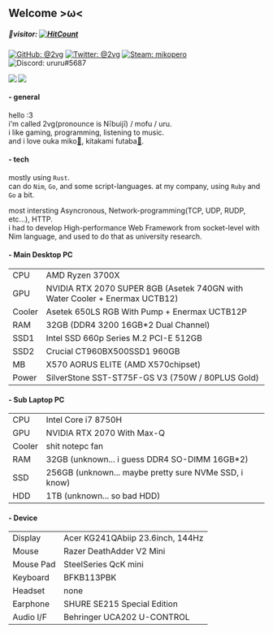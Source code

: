 ## Welcome >ω<

##### 🌱visitor: [![HitCount](http://hits.dwyl.com/2vg/-.svg)](http://hits.dwyl.com/2vg/-)  
[![GitHub: @2vg](https://img.shields.io/static/v1?label=&message=2vg&style=flat-square&logo=github&color=ee77ee&labelColor=002200)](https://github.com/2vg)
[![Twitter: @2vg](https://img.shields.io/static/v1?label=&message=2vg&style=flat-square&logo=twitter&color=ee77ee&labelColor=888888)](https://twitter.com/2vg)
[![Steam: mikopero](https://img.shields.io/static/v1?label=&message=mikopero&style=flat-square&logo=steam&labelColor=002200&color=ee77ee)](https://steamcommunity.com/id/mikopero/)
![Discord: ururu#5687](https://img.shields.io/static/v1?label=ururu&message=%235687&style=flat-square&logo=discord&color=ee77ee)

<p>
  <a href="https://github.com/anuraghazra/github-readme-stats">
    <img align="left" src="https://github-readme-stats.vercel.app/api?username=2vg&show_icons=true&theme=dracula" />
  </a>
  <a href="https://github.com/anuraghazra/github-readme-stats">
    <img src="https://github-readme-stats.vercel.app/api/top-langs/?username=2vg&theme=dracula&langs_count=4&show_icons=true" />
  </a>
</p>

#### - general
hello :3  
i'm called 2vg(pronounce is Nībuijī) / mofu / uru.  
i like gaming, programming, listening to music.  
and i love ouka miko[🐺](https://twitter.com/miko_ouka), kitakami futaba[🌱](https://twitter.com/kitakamifutaba).

#### - tech
mostly using `Rust`.  
can do `Nim`, `Go`, and some script-languages.
at my company, using `Ruby` and `Go` a bit.

most intersting Asyncronous, Network-programming(TCP, UDP, RUDP, etc...), HTTP.  
i had to develop High-performance Web Framework from socket-level with Nim language, and used to do that as university research.

#### - Main Desktop PC
|||
|-|-|
| CPU | AMD Ryzen 3700X |
| GPU | NVIDIA RTX 2070 SUPER 8GB (Asetek 740GN with Water Cooler + Enermax UCTB12) |
| Cooler | Asetek 650LS RGB With Pump + Enermax UCTB12P |
| RAM | 32GB (DDR4 3200 16GB*2 Dual Channel) |
| SSD1 | Intel SSD 660p Series M.2 PCI-E 512GB |
| SSD2 | Crucial CT960BX500SSD1 960GB |
| MB | X570 AORUS ELITE (AMD X570chipset) |
| Power | SilverStone SST-ST75F-GS V3 (750W / 80PLUS Gold) |

#### - Sub Laptop PC
|||
|-|-|
| CPU | Intel Core i7 8750H |
| GPU | NVIDIA RTX 2070 With Max-Q |
| Cooler | shit notepc fan |
| RAM | 32GB (unknown... i guess DDR4 SO-DIMM 16GB*2) |
| SSD | 256GB (unknown... maybe pretty sure NVMe SSD, i know) |
| HDD | 1TB (unknown... so bad HDD) |

#### - Device
|||
|-|-|
| Display | Acer KG241QAbiip 23.6inch, 144Hz |
| Mouse |Razer DeathAdder V2 Mini |
| Mouse Pad | SteelSeries QcK mini |
| Keyboard | BFKB113PBK |
| Headset | none |
| Earphone | SHURE SE215 Special Edition |
| Audio I/F | Behringer UCA202 U-CONTROL |
